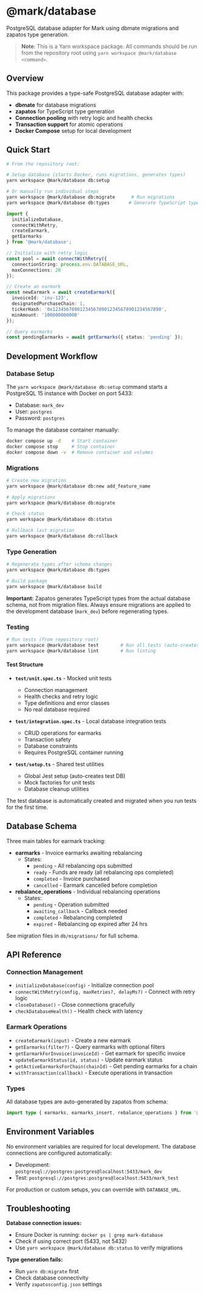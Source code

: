 # @mark/database

PostgreSQL database adapter for Mark using dbmate migrations and zapatos type generation.

> **Note**: This is a Yarn workspace package. All commands should be run from the repository root using `yarn workspace @mark/database <command>`.

## Overview

This package provides a type-safe PostgreSQL database adapter with:

- **dbmate** for database migrations
- **zapatos** for TypeScript type generation
- **Connection pooling** with retry logic and health checks
- **Transaction support** for atomic operations
- **Docker Compose** setup for local development

## Quick Start

```bash
# From the repository root:

# Setup database (starts Docker, runs migrations, generates types)
yarn workspace @mark/database db:setup

# Or manually run individual steps
yarn workspace @mark/database db:migrate      # Run migrations
yarn workspace @mark/database db:types       # Generate TypeScript types
```

```typescript
import {
  initializeDatabase,
  connectWithRetry,
  createEarmark,
  getEarmarks
} from '@mark/database';

// Initialize with retry logic
const pool = await connectWithRetry({
  connectionString: process.env.DATABASE_URL,
  maxConnections: 20
});

// Create an earmark
const newEarmark = await createEarmark({
  invoiceId: 'inv-123',
  designatedPurchaseChain: 1,
  tickerHash: '0x1234567890123456789012345678901234567890',
  minAmount: '100000000000'
});

// Query earmarks
const pendingEarmarks = await getEarmarks({ status: 'pending' });
```

## Development Workflow

### Database Setup

The `yarn workspace @mark/database db:setup` command starts a PostgreSQL 15 instance with Docker on port 5433:
- Database: `mark_dev`
- User: `postgres`
- Password: `postgres`

To manage the database container manually:
```bash
docker compose up -d    # Start container
docker compose stop     # Stop container
docker compose down -v  # Remove container and volumes
```

### Migrations

```bash
# Create new migration
yarn workspace @mark/database db:new add_feature_name

# Apply migrations
yarn workspace @mark/database db:migrate

# Check status
yarn workspace @mark/database db:status

# Rollback last migration
yarn workspace @mark/database db:rollback
```

### Type Generation

```bash
# Regenerate types after schema changes
yarn workspace @mark/database db:types

# Build package
yarn workspace @mark/database build
```

**Important:** Zapatos generates TypeScript types from the actual database schema, not from migration files. Always ensure migrations are applied to the development database (`mark_dev`) before regenerating types.

### Testing

```bash
# Run tests (from repository root)
yarn workspace @mark/database test        # Run all tests (auto-creates test DB)
yarn workspace @mark/database lint        # Run linting
```

#### Test Structure

- **`test/unit.spec.ts`** - Mocked unit tests
  - Connection management
  - Health checks and retry logic
  - Type definitions and error classes
  - No real database required

- **`test/integration.spec.ts`** - Local database integration tests
  - CRUD operations for earmarks
  - Transaction safety
  - Database constraints
  - Requires PostgreSQL container running

- **`test/setup.ts`** - Shared test utilities
  - Global Jest setup (auto-creates test DB)
  - Mock factories for unit tests
  - Database cleanup utilities

The test database is automatically created and migrated when you run tests for the first time.

## Database Schema

Three main tables for earmark tracking:

- **earmarks** - Invoice earmarks awaiting rebalancing
  - States:
    - `pending` - All rebalancing ops submitted
    - `ready` - Funds are ready (all rebalancing ops completed)
    - `completed` - Invoice purchased
    - `cancelled` - Earmark cancelled before completion
- **rebalance_operations** - Individual rebalancing operations
  - States:
    - `pending` - Operation submitted
    - `awaiting_callback` - Callback needed
    - `completed` - Rebalancing completed
    - `expired` - Rebalancing op expired after 24 hrs

See migration files in `db/migrations/` for full schema.

## API Reference

### Connection Management
- `initializeDatabase(config)` - Initialize connection pool
- `connectWithRetry(config, maxRetries?, delayMs?)` - Connect with retry logic
- `closeDatabase()` - Close connections gracefully
- `checkDatabaseHealth()` - Health check with latency

### Earmark Operations
- `createEarmark(input)` - Create a new earmark
- `getEarmarks(filter?)` - Query earmarks with optional filters
- `getEarmarkForInvoice(invoiceId)` - Get earmark for specific invoice
- `updateEarmarkStatus(id, status)` - Update earmark status
- `getActiveEarmarksForChain(chainId)` - Get pending earmarks for a chain
- `withTransaction(callback)` - Execute operations in transaction

### Types
All database types are auto-generated by zapatos from schema:
```typescript
import type { earmarks, earmarks_insert, rebalance_operations } from '@mark/database';
```

## Environment Variables

No environment variables are required for local development. The database connections are configured automatically:
- Development: `postgresql://postgres:postgres@localhost:5433/mark_dev`
- Test: `postgresql://postgres:postgres@localhost:5433/mark_test`

For production or custom setups, you can override with `DATABASE_URL`.

## Troubleshooting

**Database connection issues:**
- Ensure Docker is running: `docker ps | grep mark-database`
- Check if using correct port (5433, not 5432)
- Use `yarn workspace @mark/database db:status` to verify migrations

**Type generation fails:**
- Run `yarn db:migrate` first
- Check database connectivity
- Verify `zapatosconfig.json` settings
